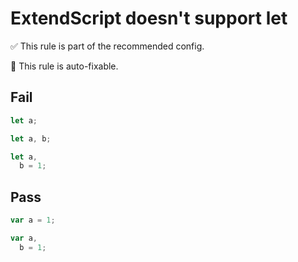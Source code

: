 # ExtendScript doesn't support let

✅ This rule is part of the recommended config.

🔧 This rule is auto-fixable.

## Fail

```javascript
let a;
```

```javascript
let a, b;
```

```javascript
let a,
  b = 1;
```

## Pass

```javascript
var a = 1;
```

```javascript
var a,
  b = 1;
```
